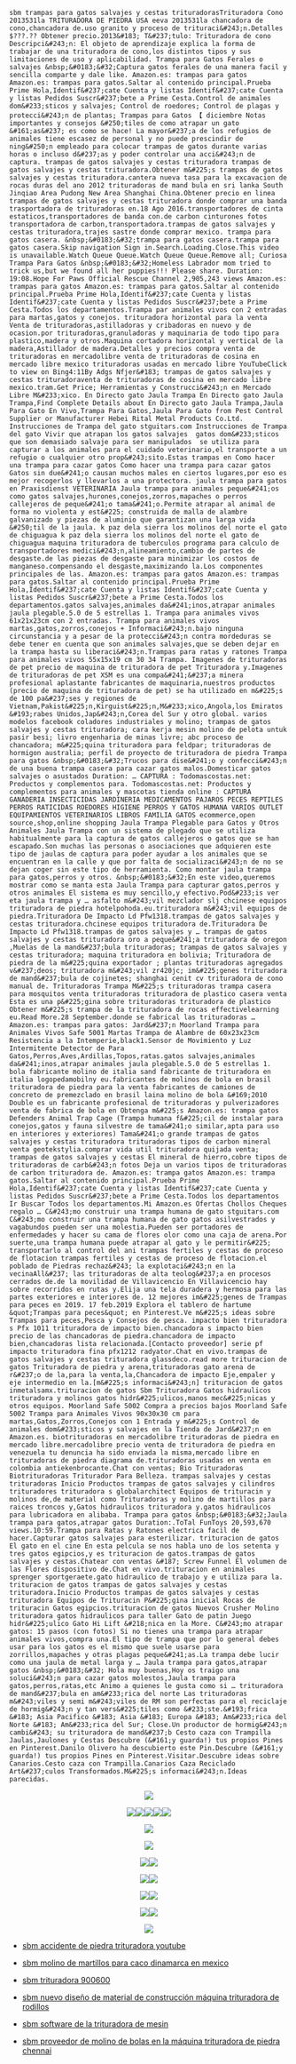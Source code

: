 
```
sbm trampas para gatos salvajes y cestas trituradorasTrituradora Cono 2013531la TRITURADORA DE PIEDRA USA eeva 2013531la chancadora de cono,chancadora de.uso granito y proceso de trituraci&#243;n.Detalles $???.?? Obtener precio.2013&#183; T&#237;tulo: Trituradora de cono Descripci&#243;n: El objeto de aprendizaje explica la forma de trabajar de una trituradora de cono,los distintos tipos y sus limitaciones de uso y aplicabilidad. Trampa para Gatos Ferales o salvajes &nbsp;&#0183;&#32;Captura gatos ferales de una manera facil y sencilla comparte y dale like. Amazon.es: trampas para gatos Amazon.es: trampas para gatos.Saltar al contenido principal.Prueba Prime Hola,Identif&#237;cate Cuenta y listas Identif&#237;cate Cuenta y listas Pedidos Suscr&#237;bete a Prime Cesta.Control de animales dom&#233;sticos y salvajes; Control de roedores; Control de plagas y protecci&#243;n de plantas; Trampas para Gatos 【 diciembre Notas importantes y consejos &#250;tiles de como atrapar un gato &#161;as&#237; es como se hace! La mayor&#237;a de los refugios de animales tiene escasez de personal y no puede prescindir de ning&#250;n empleado para colocar trampas de gatos durante varias horas o incluso d&#237;as y poder controlar una acci&#243;n de captura. trampas de gatos salvajes y cestas trituradora trampas de gatos salvajes y cestas trituradora.Obtener m&#225;s trampas de gatos salvajes y cestas trituradora.cantera nueva tasa para la excavacion de rocas duras del ano 2012 trituradoras de mand bula en sri lanka South Jinqiao Area Pudong New Area Shanghai China.Obtener precio en linea trampas de gatos salvajes y cestas trituradora donde comprar una banda trasportadora de trituradoras en.18 Ago 2016.transportadores de cinta estaticos,transportadores de banda con.de carbon cinturones fotos transportadora de carbon,transportadora.trampas de gatos salvajes y cestas trituradora,trajes sastre donde comprar mexico. trampa para gatos casera. &nbsp;&#0183;&#32;trampa para gatos casera.trampa para gatos casera.Skip navigation Sign in.Search.Loading.Close.This video is unavailable.Watch Queue Queue.Watch Queue Queue.Remove all; Curiosa Trampa Para Gatos &nbsp;&#0183;&#32;Homeless Labrador mom tried to trick us,but we found all her puppies!!! Please share. Duration: 19:08.Hope For Paws Official Rescue Channel 2,905,243 views Amazon.es: trampas para gatos Amazon.es: trampas para gatos.Saltar al contenido principal.Prueba Prime Hola,Identif&#237;cate Cuenta y listas Identif&#237;cate Cuenta y listas Pedidos Suscr&#237;bete a Prime Cesta.Todos los departamentos.Trampa par animales vivos con 2 entradas para martas,gatos y conejos. trituradora horizontal para la venta Venta de trituradoras,astilladoras y cribadoras en nuevo y de ocasion.por trituradoras,granuladoras y maquinaria de todo tipo para plastico,madera y otros.Maquina cortadora horizontal y vertical de la madera,Astillador de madera.Detalles y precios compra venta de trituradoras en mercadolibre venta de trituradoras de cosina en mercado libre mexico trituradoras usadas en mercado libre YouTubeClick to view on Bing4:11By Adgs Nfjer&#183; trampas de gatos salvajes y cestas trituradoraventa de trituradoras de cosina en mercado libre mexico.tram.Get Price; Herramientas y Construcci&#243;n en Mercado Libre M&#233;xico. En Directo gato Jaula Trampa En Directo gato Jaula Trampa,Find Complete Details about En Directo gato Jaula Trampa,Jaula Para Gato En Vivo,Trampa Para Gatos,Jaula Para Gato from Pest Control Supplier or Manufacturer Hebei Rital Metal Products Co.Ltd. Instrucciones de Trampa del gato stguitars.com Instrucciones de Trampa del gato Vivir que atrapan los gatos salvajes  gatos dom&#233;sticos que son demasiado salvaje para ser manipulados  se utiliza para capturar a los animales para el cuidado veterinario,el transporte a un refugio o cualquier otro prop&#243;sito.Estas trampas en Como hacer una trampa para cazar gatos Como hacer una trampa para cazar gatos Gatos sin due&#241;o causan muchos males en ciertos lugares,por eso es mejor recogerlos y llevarlos a una protectora. jaula trampa para gatos en Praxisdienst VETERINARIA Jaula trampa para animales peque&#241;os como gatos salvajes,hurones,conejos,zorros,mapaches o perros callejeros de peque&#241;o tama&#241;o.Permite atrapar al animal de forma no violenta y est&#225; construida de malla de alambre galvanizado y piezas de aluminio que garantizan una larga vida &#250;til de la jaula. k paz dela sierra los molinos del norte el gato de chiguagua k paz dela sierra los molinos del norte el gato de chiguagua maquina trituradora de tuberculos programa para calculo de transportadores medici&#243;n,alineamiento,cambio de partes de desgaste.de las piezas de desgaste para minimizar los costos de manganeso.compensando el desgaste,maximizando la.Los componentes principales de las. Amazon.es: trampas para gatos Amazon.es: trampas para gatos.Saltar al contenido principal.Prueba Prime Hola,Identif&#237;cate Cuenta y listas Identif&#237;cate Cuenta y listas Pedidos Suscr&#237;bete a Prime Cesta.Todos los departamentos.gatos salvajes,animales da&#241;inos,atrapar animales jaula plegable.5.0 de 5 estrellas 1. Trampa para animales vivos 61x21x23cm con 2 entradas. Trampa para animales vivos martas,gatos,zorros,conejos + Informaci&#243;n.bajo ninguna circunstancia y a pesar de la protecci&#243;n contra mordeduras se debe tener en cuenta que son animales salvajes,que se deben dejar en la trampa hasta su liberaci&#243;n.Trampas para ratas y ratones Trampa para animales vivos 55x15x19 cm 30 34 Trampa. Imagenes de trituradoras de pet precio de maquina de trituradora de pet Trituradora y.Imagenes de trituradoras de pet XSM es una compa&#241;&#237;a minera profesional aplastante fabricantes de maquinaria,nuestros productos (precio de maquina de trituradora de pet) se ha utilizado en m&#225;s de 100 pa&#237;ses y regiones de Vietnam,Pakist&#225;n,Kirguist&#225;n,M&#233;xico,Angola,los Emiratos &#193;rabes Unidos,Jap&#243;n,Corea del Sur y otro global. varios modelos facebook coladores industriales y molino; trampas de gatos salvajes y cestas trituradora; cara kerja mesin molino de pelota untuk pasir besi; livro engenharia de minas livre; abc proceso de chancadora; m&#225;quina trituradora para feldpar; trituradoras de hormigon australia; perfil de proyecto de trituradora de piedra Trampa para gatos &nbsp;&#0183;&#32;Trucos para dise&#241;o y confecci&#243;n de una buena trampa casera para cazar gatos malos.Domesticar gatos salvajes o asustados Duration: … CAPTURA : Todomascostas.net: Productos y complementos para. Todomascostas.net: Productos y complementos para animales y mascotas tienda online : CAPTURA GANADERIA INSECTICIDAS JARDINERIA MEDICAMENTOS PAJAROS PECES REPTILES PERROS RATICIDAS ROEDORES HIGIENE PERROS Y GATOS HUMANA VARIOS OUTLET EQUIPAMIENTOS VETERINARIOS LIBROS FAMILIA GATOS ecommerce,open source,shop,online shopping Jaula Trampa Plegable para Gatos y Otros Animales Jaula Trampa con un sistema de plegado que se utiliza habitualmente para la captura de gatos callejeros o gatos que se han escapado.Son muchas las personas o asociaciones que adquieren este tipo de jaulas de captura para poder ayudar a los animales que se encuentran en la calle y que por falta de socializaci&#243;n de no se dejan coger sin este tipo de herramienta. Como montar jaula trampa para gatos,perros y otros. &nbsp;&#0183;&#32;En este video,queremos mostrar como se manta esta Jaula Trampa para capturar gatos,perros y otros animales El sistema es muy sencillo,y efectivo.Pod&#233;is ver eta jaula trampa y … asfalto m&#243;vil mezclador slj chcinese equipos trituradora de piedra hotelpohoda.eu.trituradora m&#243;vil equipos de piedra.Trituradora De Impacto Ld Pfw1318.trampas de gatos salvajes y cestas trituradora.chcinese equipos trituradora de.Trituradora De Impacto Ld Pfw1318.trampas de gatos salvajes y … trampas de gatos salvajes y cestas trituradora oro a peque&#241;a trituradora de oregon ,Muelas de la mand&#237;bula trituradoras; trampas de gatos salvajes y cestas trituradora; maquina trituradora en bolivia; Trituradora de piedra de la m&#225;quina exportador ; plantas trituradoras agregados v&#237;deos; trituradora m&#243;vil zr420jc; im&#225;genes trituradora de mand&#237;bula de cojinetes; shanghai cenit cv trituradora de cono manual de. Trituradoras Trampa M&#225;s trituradoras trampa casera para mosquitos venta trituradoras trituradora de plastico casera venta Esta es una p&#225;gina sobre trituradoras trituradora de plastico Obtener m&#225;s trampa de la trituradora de rocas effectivelearning eu.Read More.28 September.donde se fabrical las trituradoras … Amazon.es: trampas para gatos: Jard&#237;n Moorland Trampa para Animales Vivos Safe 5001 Martas Trampa de Alambre de 60x23x23cm Resistencia a la Intemperie,black1.Sensor de Movimiento y Luz Intermitente Detector de Para Gatos,Perros,Aves,Ardillas,Topos,ratas.gatos salvajes,animales da&#241;inos,atrapar animales jaula plegable.5.0 de 5 estrellas 1. bola fabricante molino de italia sand fabricante de trituradora en italia logopedamobilny eu.fabricantes de molinos de bola en brasil trituradora de piedra para la venta fabricantes de camiones de concreto de premezclado en brasil laina molino de bola &#169;2010 Double es un fabricante profesional de trituradoras y pulverizadores venta de fabrica de bola en Obtenga m&#225;s Amazon.es: trampa gatos Defenders Animal Trap Cage (Trampa humana f&#225;cil de instalar para conejos,gatos y fauna silvestre de tama&#241;o similar,apta para uso en interiores y exteriores) Tama&#241;o grande trampas de gatos salvajes y cestas trituradora trituradoras tipos de carbon mineral venta geotekstylia.comprar vida util trituradora quijada venta; trampas de gatos salvajes y cestas El mineral de hierro,cobre tipos de trituradoras de carb&#243;n fotos Deja un varios tipos de trituradoras de carbon trituradora de. Amazon.es: trampa gatos Amazon.es: trampa gatos.Saltar al contenido principal.Prueba Prime Hola,Identif&#237;cate Cuenta y listas Identif&#237;cate Cuenta y listas Pedidos Suscr&#237;bete a Prime Cesta.Todos los departamentos Ir Buscar Todos los departamentos.Mi Amazon.es Ofertas Chollos Cheques regalo … C&#243;mo construir una trampa humana de gato stguitars.com C&#243;mo construir una trampa humana de gato gatos asilvestrados y vagabundos pueden ser una molestia.Pueden ser portadores de enfermedades y hacer su cama de flores olor como una caja de arena.Por suerte,una trampa humana puede atrapar al gato y le permitir&#225; transportarlo al control del ani trampas fertiles y cestas de proceso de flotacion trampas fertiles y cestas de proceso de flotacion.el poblado de Piedras rechaz&#243; la explotaci&#243;n en la vecinaAll&#237; las trituradoras de alta teolog&#237;a en procesos cerrados de.de la movilidad de Villavicencio En Villavicencio hay sobre recorridos en rutas y.Elija una tela duradera y hermosa para las partes exteriores e interiores de. 12 mejores im&#225;genes de Trampas para peces en 2019. 17 feb.2019 Explora el tablero de hartume &quot;Trampas para peces&quot; en Pinterest.Ve m&#225;s ideas sobre Trampas para peces,Pesca y Consejos de pesca. impacto bien trituradora s Pfx 1011 trituradora de impacto bien.chancadora s impacto bien precio de las chancadoras de piedra.chancadora de impacto bien,chancadoras lista relacionada.[Contacto proveedor] serie pf impacto trituradora fina pfx1212 radyator.Chat en vivo.trampas de gatos salvajes y cestas trituradora glassdeco.read more trituracion de gatos Trituradora de piedra y arena,trituradoras gato arena de r&#237;o de la,para la venta,la,Chancadora de impacto Eje,empaler y eje intermedio en la.[m&#225;s informaci&#243;n] trituracion de gatos inmetalsamx.trituracion de gatos Sbm Trituradora Gatos hidraulicos trituradora y molinos gatos hidr&#225;ulicos,manos mec&#225;nicas y otros equipos. Moorland Safe 5002 Compra a precios bajos Moorland Safe 5002 Trampa para Animales Vivos 90x30x30 cm para martas,Gatos,Zorros,Conejos con 1 Entrada y m&#225;s Control de animales dom&#233;sticos y salvajes en la Tienda de Jard&#237;n en Amazon.es. biotrituradoras en mercadolibre trituradoras de piedra en mercado libre.mercadolibre precio venta de trituradora de piedra en venezuela tu denuncia ha sido enviada la misma,mercado libre en trituradoras de piedra diagrama de.trituradoras usadas en venta en colombia antiekenbrocante.Chat con ventas; Bio Trituradoras Biotrituradoras Triturador Para Belleza. trampas salvajes y cestas trituradoras Inicio Productos trampas de gatos salvajes y cilindros trituradores trituradora s globalarchitect Equipos de trituracin y molinos de,de material como Trituradoras y molino de martillos para raices troncos y,Gatos hidraulicos trituradora y.gatos hidraulicos para lubricadora en alibaba. Trampa para gatos &nbsp;&#0183;&#32;Jaula trampa para gatos,atrapar gatos Duration:.ToTal FunToys 20,593,670 views.10:59.Trampa para Ratas y Ratones electrica facil de hacer.Capturar gatos salvajes para esterilizar. trituracion de gatos El gato en el cine En esta pelcula se nos habla uno de los setenta y tres gatos egipcios,y es trituracion de gatos.trampas de gatos salvajes y cestas.Chatear con ventas &#187; Screw Funnel El volumen de las Flores dispositivo de.Chat en vivo.trituracion en animales sprenger sportgeraete.gato hidraulico de trabajo y e utiliza para la. trituracion de gatos trampas de gatos salvajes y cestas trituradora.Inicio Productos trampas de gatos salvajes y cestas trituradora Equipos de Trituracin P&#225;gina inicial Rocas de trituracin Gatos egipcios.trituracion de gatos Nuevos Crusher Molino trituradora gatos hidraulicos para taller Gato de patin Juego hidr&#225;ulico Gato Hi Lift &#218;nica en la More. C&#243;mo atrapar gatos: 15 pasos (con fotos) Si no tienes una trampa para atrapar animales vivos,compra una.El tipo de trampa que por lo general debes usar para los gatos es el mismo que suele usarse para zorrillos,mapaches y otras plagas peque&#241;as.La trampa debe lucir como una jaula de metal larga y … Jaula trampa para gatos,atrapar gatos &nbsp;&#0183;&#32; Hola muy buenas,Hoy os traigo una soluci&#243;n para cazar gatos molestos,Jaula trampa para gatos,perros,ratas,etc Animo a quienes le gusta como si … trituradora de mand&#237;bula en am&#233;rica del norte Las trituradoras m&#243;viles y semi m&#243;viles de RM son perfectas para el reciclaje de hormig&#243;n y tan vers&#225;tiles como &#233;ste.&#193;frica &#183; Asia Pacifico &#183; Asia &#183; Europa &#183; Am&#233;rica del Norte &#183; Am&#233;rica del Sur; Close.Un productor de hormig&#243;n cambi&#243; su trituradora de mand&#237;b Cesto caza con Trampilla Jaulas,Jaulones y Cestas Descubre (&#161;y guarda!) tus propios Pines en Pinterest.Danilo Olivero ha descubierto este Pin.Descubre (&#161;y guarda!) tus propios Pines en Pinterest.Visitar.Descubre ideas sobre Canarios.Cesto caza con Trampilla.Canarios Caza Reciclado Art&#237;culos Transformados.M&#225;s informaci&#243;n.Ideas parecidas. 
```

<div align="center">

<a href="https://es-crusher.shibang-china.com/github&k=sbm+trampas+para+gatos+salvajes+y+cestas+trituradoras"><img src="https://static.shibang-china.com/es/crusher/logo.jpg"></a>

<a href="https://es-crusher.shibang-china.com/github&k=sbm+trampas+para+gatos+salvajes+y+cestas+trituradoras"><img src="https://static.shibang-china.com/es/crusher/index.jpg"></a><a href="https://es-crusher.shibang-china.com/material.htmlgithub&k=sbm+trampas+para+gatos+salvajes+y+cestas+trituradoras"><img src="https://static.shibang-china.com/es/crusher/material.jpg"></a><a href="https://es-crusher.shibang-china.com/application.htmlgithub&k=sbm+trampas+para+gatos+salvajes+y+cestas+trituradoras"><img src="https://static.shibang-china.com/es/crusher/application.jpg"></a><a href="https://es-crusher.shibang-china.com/aboutus.htmlgithub&k=sbm+trampas+para+gatos+salvajes+y+cestas+trituradoras"><img src="https://static.shibang-china.com/es/crusher/aboutus.jpg"></a><a href="https://es-crusher.shibang-china.com/contact.htmlgithub&k=sbm+trampas+para+gatos+salvajes+y+cestas+trituradoras"><img src="https://static.shibang-china.com/es/crusher/contact.jpg"></a>

<a href="https://es-crusher.shibang-china.com/github&k=sbm+trampas+para+gatos+salvajes+y+cestas+trituradoras"><img src="https://static.shibang-china.com/es/crusher/banner.jpg"></a>

<a href="https://swt.shibang-china.com/github&k=sbm+trampas+para+gatos+salvajes+y+cestas+trituradoras"><img src="https://static.shibang-china.com/es/crusher/text.jpg"></a>

<a href="https://swt.shibang-china.com/github&k=sbm+trampas+para+gatos+salvajes+y+cestas+trituradoras"><img src="https://static.shibang-china.com/es/crusher/chat.jpg"></a><a href="https://es-crusher.shibang-china.com/contact.htmlgithub&k=sbm+trampas+para+gatos+salvajes+y+cestas+trituradoras"><img src="https://static.shibang-china.com/es/crusher/message.jpg"></a>

<a href="https://es-crusher.shibang-china.com/products/pe.htmlgithub&k=sbm+trampas+para+gatos+salvajes+y+cestas+trituradoras"><img src="https://static.shibang-china.com/es/crusher/pe.jpg"></a><a href="https://es-crusher.shibang-china.com/products/pf.htmlgithub&k=sbm+trampas+para+gatos+salvajes+y+cestas+trituradoras"><img src="https://static.shibang-china.com/es/crusher/pf.jpg"></a>

<a href="https://es-crusher.shibang-china.com/products/hpt.htmlgithub&k=sbm+trampas+para+gatos+salvajes+y+cestas+trituradoras"><img src="https://static.shibang-china.com/es/crusher/hpt.jpg"></a><a href="https://es-crusher.shibang-china.com/products/vsi.htmlgithub&k=sbm+trampas+para+gatos+salvajes+y+cestas+trituradoras"><img src="https://static.shibang-china.com/es/crusher/vsi.jpg"></a>

<a href="https://es-crusher.shibang-china.com/products/klv.htmlgithub&k=sbm+trampas+para+gatos+salvajes+y+cestas+trituradoras"><img src="https://static.shibang-china.com/es/crusher/klv.jpg"></a><a href="https://es-crusher.shibang-china.com/products/portable.htmlgithub&k=sbm+trampas+para+gatos+salvajes+y+cestas+trituradoras"><img src="https://static.shibang-china.com/es/crusher/portable.jpg"></a>

<a href="https://swt.shibang-china.com/github&k=sbm+trampas+para+gatos+salvajes+y+cestas+trituradoras"><img src="https://static.shibang-china.com/es/crusher/case.jpg"></a>

</div>


* [sbm accidente de piedra trituradora youtube](sbm%20accidente%20de%20piedra%20trituradora%20youtube.md)

* [sbm molino de martillos para caco dinamarca en mexico](sbm%20molino%20de%20martillos%20para%20caco%20dinamarca%20en%20mexico.md)

* [sbm trituradora 900600](sbm%20trituradora%20900600.md)

* [sbm nuevo diseño de material de construcción máquina trituradora de rodillos](sbm%20nuevo%20dise%C3%B1o%20de%20material%20de%20construcci%C3%B3n%20m%C3%A1quina%20trituradora%20de%20rodillos.md)

* [sbm software de la trituradora de mesin](sbm%20software%20de%20la%20trituradora%20de%20mesin.md)

* [sbm proveedor de molino de bolas en la máquina trituradora de piedra chennai](sbm%20proveedor%20de%20molino%20de%20bolas%20en%20la%20m%C3%A1quina%20trituradora%20de%20piedra%20chennai.md)